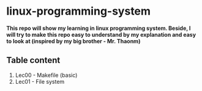 # linux-programming-system
**This repo will show my learning in linux programming system. Beside, I will try to make this repo easy to understand by my explanation and easy to look at (inspired by my big brother - Mr. Thaonm)**
## Table content
1. Lec00 - Makefile (basic) 
2. Lec01 - File system
